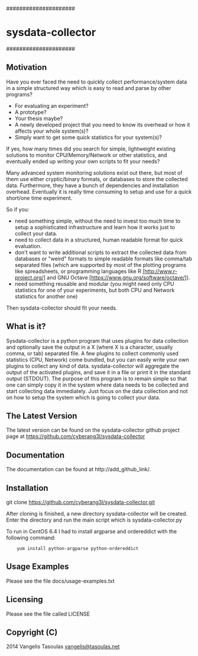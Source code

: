 #####################
# sysdata-collector #
#####################

Motivation
----------

Have you ever faced the need to quickly collect performance/system
data in a simple structured way which is easy to read and parse by
other programs?
 - For evaluating an experiment?
 - A prototype?
 - Your thesis maybe?
 - A newly developed project that you need to know its overhead or
   how it affects your whole system(s)?
 - Simply want to get some quick statistics for your system(s)?

If yes, how many times did you search for simple, lightweight
existing solutions to monitor CPU/Memory/Network or other statistics,
and eventually ended up writing your own scripts to fit your needs?

Many advanced system monitoring solutions exist out there, but
most of them use either cryptic/binary formats, or databases
to store the collected data. Furthermore, they have a bunch of
dependencies and installation overhead. Eventually it is really time
consuming to setup and use for a quick short/one time experiment.

So if you:
 - need something simple, without the need to invest too much time
   to setup a sophisticated infrastructure and learn how it works
   just to collect your data.
 - need to collect data in a structured, human readable format for
   quick evaluation.
 - don't want to write additional scripts to extract the collected
   data from databases or "weird" formats to simple readable formats
   like comma/tab separated files (which are supported by most of
   the plotting programs like spreadsheets, or programming languages
   like R [http://www.r-project.org/] and GNU Octave
   [https://www.gnu.org/software/octave/]).
 - need something reusable and modular (you might need only CPU
   statistics for one of your experiments, but both CPU and Network
   statistics for another one)

Then sysdata-collector should fit your needs.


What is it?
-----------

Sysdata-collector is a python program that uses plugins for data
collection and optionally save the output in a X (where X is a
character, usually comma, or tab) separated file.
A few plugins to collect commonly used statistics (CPU, Network)
come bundled, but you can easily write your own plugins to collect
any kind of data. sysdata-collector will aggregate the output
of the activated plugins, and save it in a file or print it in the
standard output (STDOUT).
The purpose of this program is to remain simple so that one can
simply copy it in the system where data needs to be collected and
start collecting data immediately.
Just focus on the data collection and not on how to setup the system
which is going to collect your data.


The Latest Version
------------------

The latest version can be found on the sysdata-collector github
project page at https://github.com/cyberang3l/sysdata-collector


Documentation
-------------

The documentation can be found at
http://add_github_link/.


Installation
------------

git clone https://github.com/cyberang3l/sysdata-collector.git

After cloning is finished, a new directory sysdata-collector will
be created. Enter the directory and run the main script which is
sysdata-collector.py

To run in CentOS 6.4 I had to install argparse and ordereddict with
the following command:
```
    yum install python-argparse python-ordereddict
```

Usage Examples
------------

Please see the file docs/usage-examples.txt


Licensing
---------

Please see the file called LICENSE


Copyright (C)
-------------

2014
Vangelis Tasoulas <vangelis@tasoulas.net>
